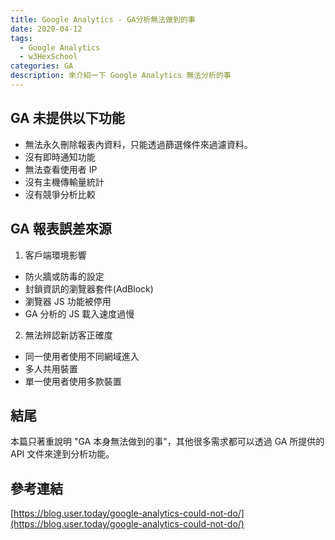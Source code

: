```yaml
---
title: Google Analytics - GA分析無法做到的事
date: 2020-04-12
tags: 
  - Google Analytics
  - w3HexSchool
categories: GA
description: 來介紹一下 Google Analytics 無法分析的事
---
```

## GA 未提供以下功能
 * 無法永久刪除報表內資料，只能透過篩選條件來過濾資料。
 * 沒有即時通知功能
 * 無法查看使用者 IP
 * 沒有主機傳輸量統計
 * 沒有競爭分析比較

## GA 報表誤差來源
1. 客戶端環境影響
 * 防火牆或防毒的設定
 * 封鎖資訊的瀏覽器套件(AdBlock)
 * 瀏覽器 JS 功能被停用
 * GA 分析的 JS 載入速度過慢

2. 無法辨認新訪客正確度
 * 同一使用者使用不同網域進入
 * 多人共用裝置
 * 單一使用者使用多款裝置

## 結尾
本篇只著重說明 "GA 本身無法做到的事"，其他很多需求都可以透過 GA 所提供的 API 文件來達到分析功能。

## 參考連結
[https://blog.user.today/google-analytics-could-not-do/](https://blog.user.today/google-analytics-could-not-do/)


